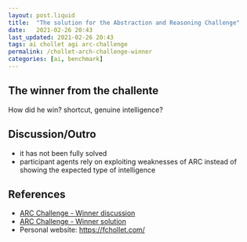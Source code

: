 ```yaml
---
layout: post.liquid
title:  "The solution for the Abstraction and Reasoning Challenge"
date:   2021-02-26 20:43
last_updated: 2021-02-26 20:43
tags: ai chollet agi arc-challenge
permalink: /chollet-arch-challenge-winner
categories: [ai, benchmark]
---
```

## The winner from the challente

How did he win? shortcut, genuine intelligence?

## Discussion/Outro

- it has not been fully solved
- participant agents rely on exploiting weaknesses of ARC instead of showing the
  expected type of intelligence
  
## References

- [ARC Challenge - Winner discussion](https://www.kaggle.com/c/abstraction-and-reasoning-challenge/discussion/154597)
- [ARC Challenge - Winner solution](https://github.com/top-quarks/ARC-solution)
- Personal website: https://fchollet.com/

